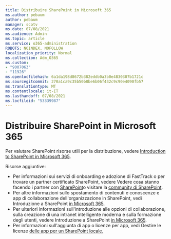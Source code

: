 ```yaml
---
title: Distribuire SharePoint in Microsoft 365
ms.author: pebaum
author: pebaum
manager: scotv
ms.date: 07/08/2021
ms.audience: Admin
ms.topic: article
ms.service: o365-administration
ROBOTS: NOINDEX, NOFOLLOW
localization_priority: Normal
ms.collection: Adm_O365
ms.custom:
- "9007063"
- "11926"
ms.openlocfilehash: 6a1da198d8672b382eddb0a3b0e4830307b1721c
ms.sourcegitcommit: 270a1ca9c35b50b8be6b06f432c9c90e4090fb57
ms.translationtype: MT
ms.contentlocale: it-IT
ms.lasthandoff: 07/08/2021
ms.locfileid: "53339987"
---
```

# <a name="deploy-sharepoint-in-microsoft-365"></a>Distribuire SharePoint in Microsoft 365

Per valutare SharePoint risorse utili per la distribuzione, vedere [Introduction to SharePoint in Microsoft 365](/sharepoint/introduction). 

Risorse aggiuntive: 

- Per informazioni sui servizi di onboarding e adozione di FastTrack o per trovare un partner certificato SharePoint, vedere Vedere cosa stanno facendo i partner con [SharePoint](/microsoft-365/sharepoint/sharepoint-partners-sharepoint-support)o visitare la [community di SharePoint](https://techcommunity.microsoft.com/t5/sharepoint/ct-p/SharePoint). 
- Per altre informazioni sullo spostamento di contenuti e conoscenze e app di collaborazione dell'organizzazione in SharePoint, vedi Introduzione a SharePoint [in Microsoft 365](/sharepoint/introduction#migration). 
- Per ulteriori informazioni sull'introduzione alle opzioni di collaborazione, sulla creazione di una intranet intelligente moderna e sulla formazione degli utenti, vedere Introduzione a SharePoint [in Microsoft 365](/sharepoint/introduction#collaboration). 
- Per informazioni sull'aggiunta di app o licenze per app, vedi Gestire le licenze [delle app per un SharePoint locale.](/sharepoint/manage-app-licenses) 


